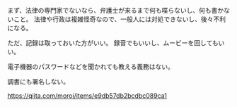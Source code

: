 まず、法律の専門家でないなら、弁護士が来るまで何も喋らないし、何も書かないこと。
法律や行政は複雑怪奇なので、一般人には対処できないし、後々不利になる。

ただ、記録は取っておいた方がいい。
録音でもいいし、ムービーを回してもいい。

電子機器のパスワードなどを聞かれても教える義務はない。

調書にも署名しない。

https://qiita.com/moroi/items/e9db57db2bcdbc089ca1
